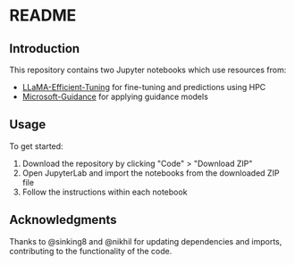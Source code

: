 # README

## Introduction

This repository contains two Jupyter notebooks which use resources from:
- [LLaMA-Efficient-Tuning](https://github.com/hiyouga/LLaMA-Efficient-Tuning) for fine-tuning and predictions using HPC
- [Microsoft-Guidance](https://github.com/microsoft/Guidance) for applying guidance models

## Usage

To get started:

1. Download the repository by clicking "Code" > "Download ZIP"
2. Open JupyterLab and import the notebooks from the downloaded ZIP file
3. Follow the instructions within each notebook

## Acknowledgments

Thanks to @sinking8 and @nikhil for updating dependencies and imports, contributing to the functionality of the code.
